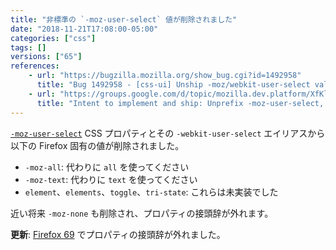 ```yaml
---
title: "非標準の `-moz-user-select` 値が削除されました"
date: "2018-11-21T17:08:00-05:00"
categories: ["css"]
tags: []
versions: ["65"]
references:
    - url: "https://bugzilla.mozilla.org/show_bug.cgi?id=1492958"
      title: "Bug 1492958 - [css-ui] Unship -moz/webkit-user-select values not supported by other UAs / spec"
    - url: "https://groups.google.com/d/topic/mozilla.dev.platform/XfKl9Jt7ZQ8/discussion"
      title: "Intent to implement and ship: Unprefix -moz-user-select, unship mozilla-specific values."
---
```

[`-moz-user-select`](https://developer.mozilla.org/docs/Web/CSS/user-select) CSS プロパティとその `-webkit-user-select` エイリアスから以下の Firefox 固有の値が削除されました。

* `-moz-all`: 代わりに `all` を使ってください
* `-moz-text`: 代わりに `text` を使ってください
* `element`、`elements`、`toggle`、`tri-state`: これらは未実装でした

近い将来 `-moz-none` も削除され、プロパティの接頭辞が外れます。

**更新**: [Firefox 69](https://www.fxsitecompat.dev/ja/docs/2018/non-standard-moz-user-select-values-have-been-removed/) でプロパティの接頭辞が外れました。
